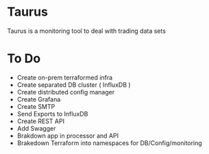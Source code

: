 # Taurus
Taurus is a monitoring tool to deal with trading data sets

# To Do

- Create on-prem terraformed infra
- Create separated DB cluster ( InfluxDB )
- Create distributed config manager
- Create Grafana
- Create SMTP 
- Send Exports to InfluxDB
- Create REST API
- Add Swagger
- Brakdown app in processor and API
- Brakedown Terraform into namespaces for DB/Config/monitoring

